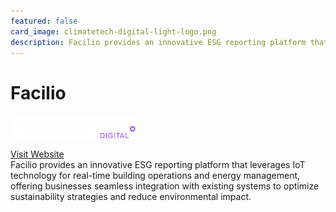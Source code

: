 ```yaml
---
featured: false
card_image: climatetech-digital-light-logo.png
description: Facilio provides an innovative ESG reporting platform that leverages IoT technology for real-time building operations and energy management, offering businesses seamless integration with existing systems to optimize sustainability strategies and reduce environmental impact.
---
```


# Facilio
<img src="climatetech-digital-light-logo.png" alt="Logo" style="max-width: 200px; height: auto;">

<a href="https://climatetechdigital.com/climate-technology/top-10-esg-reporting-software-solutions">Visit Website</a>  
Facilio provides an innovative ESG reporting platform that leverages IoT technology for real-time building operations and energy management, offering businesses seamless integration with existing systems to optimize sustainability strategies and reduce environmental impact.
